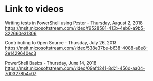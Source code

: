 # Link to videos
Writing tests in PowerShell using Pester - Thursday, August 2, 2018
https://msit.microsoftstream.com/video/f9528581-413b-4eb8-a9b5-322660e31306

Contributing to Open Source - Thursday, July 26, 2018 
https://msit.microsoftstream.com/video/538e37be-b638-4088-a8e8-2e1429640ec3

PowerShell Basics - Thursday, June 14, 2018
https://msit.microsoftstream.com/video/09af4241-8d21-456d-aa04-7d03278b4c07
